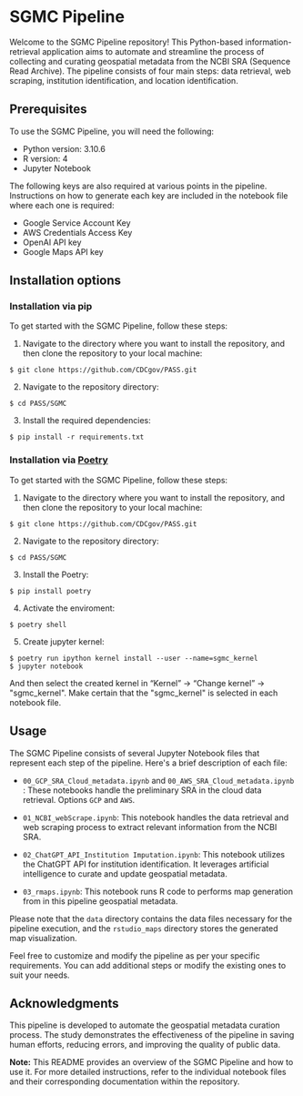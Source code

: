 # SGMC Pipeline

Welcome to the SGMC Pipeline repository! This Python-based information-retrieval application aims to automate and streamline the process of collecting and curating geospatial metadata from the NCBI SRA (Sequence Read Archive). The pipeline consists of four main steps: data retrieval, web scraping, institution identification, and location identification.

## Prerequisites

To use the SGMC Pipeline, you will need the following:

- Python version: 3.10.6
- R version: 4
- Jupyter Notebook

The following keys are also required at various points in the pipeline.  Instructions on how to generate each key are included in the notebook file where each one is required:

- Google Service Account Key
- AWS Credentials Access Key  
- OpenAI API key 
- Google Maps API key 

## Installation options

### **Installation via pip**

To get started with the SGMC Pipeline, follow these steps:

1. Navigate to the directory where you want to install the repository, and then clone the repository to your local machine:

```shell
$ git clone https://github.com/CDCgov/PASS.git
```

2. Navigate to the repository directory:

```shell
$ cd PASS/SGMC
```

3. Install the required dependencies:

```shell
$ pip install -r requirements.txt
```
### **Installation via [Poetry](https://python-poetry.org/docs/basic-usage/)**

To get started with the SGMC Pipeline, follow these steps:

1. Navigate to the directory where you want to install the repository, and then clone the repository to your local machine:

```shell
$ git clone https://github.com/CDCgov/PASS.git
```

2. Navigate to the repository directory:

```shell
$ cd PASS/SGMC
```

3. Install the Poetry:

```shell
$ pip install poetry
```
4. Activate the enviroment:

```shell
$ poetry shell
```

5. Create jupyter kernel:

```shell
$ poetry run ipython kernel install --user --name=sgmc_kernel
$ jupyter notebook
```
And then select the created kernel in “Kernel” -> “Change kernel” -> "sgmc_kernel".  Make certain that the "sgmc_kernel" is selected in each notebook file.

## Usage

The SGMC Pipeline consists of several Jupyter Notebook files that represent each step of the pipeline. Here's a brief description of each file:

- `00_GCP_SRA_Cloud_metadata.ipynb` and `00_AWS_SRA_Cloud_metadata.ipynb` : These notebooks handle the preliminary SRA in the cloud data retrieval. Options `GCP` and `AWS`.

- `01_NCBI_webScrape.ipynb`: This notebook handles the data retrieval and web scraping process to extract relevant information from the NCBI SRA.

- `02_ChatGPT_API_Institution Imputation.ipynb`: This notebook utilizes the ChatGPT API for institution identification. It leverages artificial intelligence to curate and update geospatial metadata.

- `03_rmaps.ipynb`: This notebook runs R code to performs map generation from in this pipeline geospatial metadata.

Please note that the `data` directory contains the data files necessary for the pipeline execution, and the `rstudio_maps` directory stores the generated map visualization.

Feel free to customize and modify the pipeline as per your specific requirements. You can add additional steps or modify the existing ones to suit your needs.

## Acknowledgments

This pipeline is developed to automate the geospatial metadata curation process. The study demonstrates the effectiveness of the pipeline in saving human efforts, reducing errors, and improving the quality of public data.

**Note:** This README provides an overview of the SGMC Pipeline and how to use it. For more detailed instructions, refer to the individual notebook files and their corresponding documentation within the repository.
